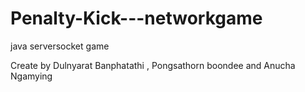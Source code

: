 # Penalty-Kick---networkgame
java serversocket game

Create by Dulnyarat  Banphatathi , Pongsathorn  boondee and Anucha  Ngamying
